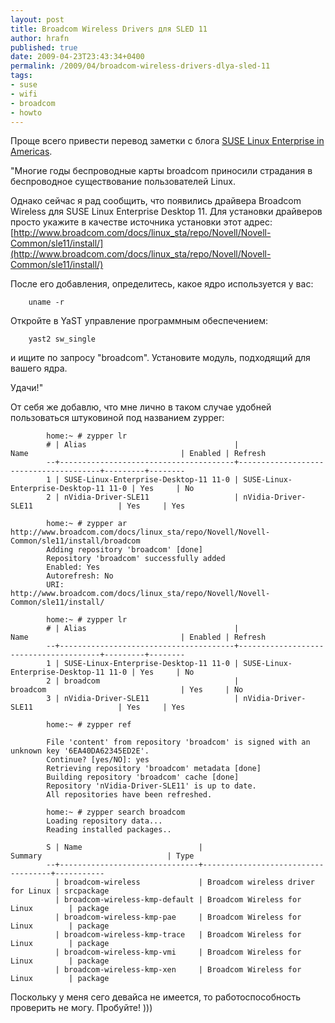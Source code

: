 ```yaml
--- 
layout: post 
title: Broadcom Wireless Drivers для SLED 11 
author: hrafn 
published: true 
date: 2009-04-23T23:43:34+0400 
permalink: /2009/04/broadcom-wireless-drivers-dlya-sled-11
tags:
- suse
- wifi
- broadcom
- howto
--- 
```


Проще всего привести перевод заметки с блога [SUSE Linux Enterprise in Americas](http://opsamericas.com/?p=1226).

"Многие годы беспроводные карты broadcom приносили страдания в беспроводное
существование пользователей Linux.

<!--more-->

Однако сейчас я рад сообщить, что появились драйвера Broadcom Wireless для
SUSE Linux Enterprise Desktop 11. Для установки драйверов просто укажите в
качестве источника установки этот адрес:
[http://www.broadcom.com/docs/linux_sta/repo/Novell/Novell-Common/sle11/install/](http://www.broadcom.com/docs/linux_sta/repo/Novell/Novell-Common/sle11/install/)

После его добавления, определитесь, какое ядро используется у вас:
    
		uname -r

Откройте в YaST управление программным обеспечением:

		yast2 sw_single

и ищите по запросу "broadcom". Установите модуль, подходящий для вашего ядра.

Удачи!"

От себя же добавлю, что мне лично в таком случае удобней пользоваться
штуковиной под названием zypper:

    
			home:~ # zypper lr
			# | Alias                                 | Name                                  | Enabled | Refresh
			--+---------------------------------------+---------------------------------------+---------+--------
			1 | SUSE-Linux-Enterprise-Desktop-11 11-0 | SUSE-Linux-Enterprise-Desktop-11 11-0 | Yes     | No
			2 | nVidia-Driver-SLE11                   | nVidia-Driver-SLE11                   | Yes     | Yes
		
			home:~ # zypper ar http://www.broadcom.com/docs/linux_sta/repo/Novell/Novell-Common/sle11/install/broadcom
			Adding repository 'broadcom' [done]
			Repository 'broadcom' successfully added
			Enabled: Yes
			Autorefresh: No
			URI: http://www.broadcom.com/docs/linux_sta/repo/Novell/Novell-Common/sle11/install/
		
			home:~ # zypper lr
			# | Alias                                 | Name                                  | Enabled | Refresh
			--+---------------------------------------+---------------------------------------+---------+--------
			1 | SUSE-Linux-Enterprise-Desktop-11 11-0 | SUSE-Linux-Enterprise-Desktop-11 11-0 | Yes     | No
			2 | broadcom                              | broadcom                              | Yes     | No
			3 | nVidia-Driver-SLE11                   | nVidia-Driver-SLE11                   | Yes     | Yes
		
			home:~ # zypper ref
		
			File 'content' from repository 'broadcom' is signed with an unknown key '6EA40DA62345ED2E'.
			Continue? [yes/NO]: yes
			Retrieving repository 'broadcom' metadata [done]
			Building repository 'broadcom' cache [done]
			Repository 'nVidia-Driver-SLE11' is up to date.
			All repositories have been refreshed.

			home:~ # zypper search broadcom
			Loading repository data...
			Reading installed packages..
		
			S | Name                          | Summary                            | Type
			--+-------------------------------+------------------------------------+-----------
			  | broadcom-wireless             | Broadcom wireless driver for Linux | srcpackage
			  | broadcom-wireless-kmp-default | Broadcom Wireless for Linux        | package
			  | broadcom-wireless-kmp-pae     | Broadcom Wireless for Linux        | package
			  | broadcom-wireless-kmp-trace   | Broadcom Wireless for Linux        | package
			  | broadcom-wireless-kmp-vmi     | Broadcom Wireless for Linux        | package
			  | broadcom-wireless-kmp-xen     | Broadcom Wireless for Linux        | package

Поскольку у меня сего девайса не имеется, то работоспособность проверить не
могу. Пробуйте! )))

